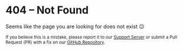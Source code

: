# 404 – Not Found

Seems like the page you are looking for does not exist 😕

<sub>If you believe this is a mistake, please report it to our [Support Server](https://discord.gg/DEEZY5cwpy) or submit a Pull Request (PR) with a fix on our [GitHub Repository](https://github.com/xNickyDev/Forkman/pulls).</sub>
